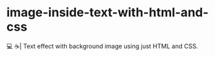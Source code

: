 # image-inside-text-with-html-and-css
💻 ☕| Text effect with background image using just HTML and CSS.

